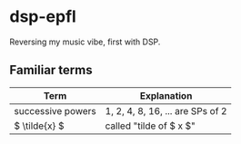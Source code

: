 # dsp-epfl
Reversing my music vibe, first with DSP.

## Familiar terms
|Term|Explanation|
|----|----|
|successive powers|1, 2, 4, 8, 16, ... are SPs of 2|
|$ \tilde{x} $|called "tilde of $ x $"|
